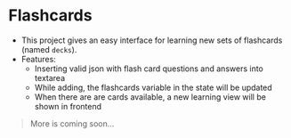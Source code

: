 # Flashcards

- This project gives an easy interface for learning new sets of flashcards (named `decks`).
- Features:
    - Inserting valid json with flash card questions and answers into textarea
    - While adding, the flashcards variable in the state will be updated
    - When there are are cards available, a new learning view will be shown in frontend

> More is coming soon... 